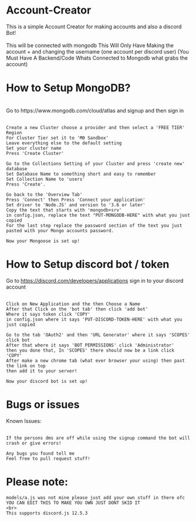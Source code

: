 # Account-Creator
This is a simple Account Creator for making accounts and also a discord Bot!
<br><br>
This will be connected with mongodb
This Will Only Have Making the account + and changing the username (one account per discord user)
(You Must Have A Backend/Code Whats Connected to Mongodb what grabs the account)

# How to Setup MongoDB?
<br>
Go to https://www.mongodb.com/cloud/atlas and signup and then sign in 
<br><br>

	Create a new Cluster choose a provider and then select a 'FREE TIER' Region 
	For Cluster Tier set it to 'M0 Sandbox'
	Leave everything else to the default setting 
	Set your cluster name 
	Press 'Create Cluster'
  
	Go to the Collections Setting of your Cluster and press 'create new' database 
	Set Database Name to something short and easy to remember 
	Set Collection Name to 'users'
	Press 'Create'. 
	 
	Go back to the 'Overview Tab' 
	Press 'Connect' then Press 'Connect your application' 
	Set driver to 'Node.JS' and version to '3.6 or later'
	Copy the text that starts with 'mongodb+srv'
	in config.json, replace the text "PUT-MONGODB-HERE" with what you just copied 
	For the last step replace the password section of the text you just pasted with your Mongo accounts password.
	 
	Now your Mongoose is set up!

# How to Setup discord bot / token
Go to https://discord.com/developers/applications sign in to your discord account
<br><br>

	Click on New Application and the then Choose a Name
	After that Click on the 'bot tab' then click 'add bot'
	Where it says token click 'COPY'
	in config.json where it says 'PUT-DISCORD-TOKEN-HERE' with what you just copied
	
	Go to the tab 'OAuth2' and then 'URL Generator' where it says 'SCOPES' click bot
	After that where it says 'BOT PERMISSIONS' click 'Administrator'
	then you done that, In 'SCOPES' there should now be a link click 'COPY'
	After make a new chrome tab (what ever browser your using) then past the link on top 
	then add it to your server!
	
	Now your discord bot is set up!
# Bugs or issues
Known Issues: <br><br>

	If the persons dms are off while using the signup command the bot will crash or give errors!
	
	Any bugs you found tell me
	Feel free to pull request stuff!
# Please note:
	models/a.js was not mine please just add your own stuff in there ofc
	YOU CAN EDIT THIS TO MAKE YOU OWN JUST DONT SKID IT
	<br>
	This supports discord.js 12.5.3
